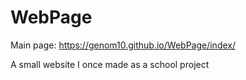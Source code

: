# WebPage
Main page: https://genom10.github.io/WebPage/index/

A small website I once made as a school project
